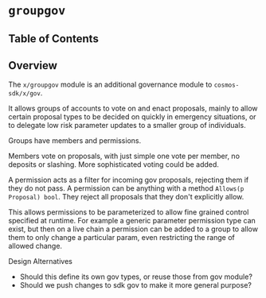 
# `groupgov`

## Table of Contents

## Overview

The `x/groupgov` module is an additional governance module to `cosmos-sdk/x/gov`.

It allows groups of accounts to vote on and enact proposals, mainly to allow certain proposal types to be decided on quickly in emergency situations, or to delegate low risk parameter updates to a smaller group of individuals.

Groups have members and permissions.

Members vote on proposals, with just simple one vote per member, no deposits or slashing. More sophisticated voting could be added.

A permission acts as a filter for incoming gov proposals, rejecting them if they do not pass. A permission can be anything with a method `Allows(p Proposal) bool`. They reject all proposals that they don't explicitly allow.

This allows permissions to be parameterized to allow fine grained control specified at runtime. For example a generic parameter permission type can exist, but then on a live chain a permission can be added to a group to allow them to only change a particular param, even restricting the range of allowed change.

Design Alternatives

- Should this define its own gov types, or reuse those from gov module?
- Should we push changes to sdk gov to make it more general purpose?